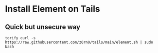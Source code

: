 # Install Element on Tails


## Quick but unsecure way
```
torify curl -s https://raw.githubusercontent.com/z0rn0/tails/main/element.sh | sudo bash
```
